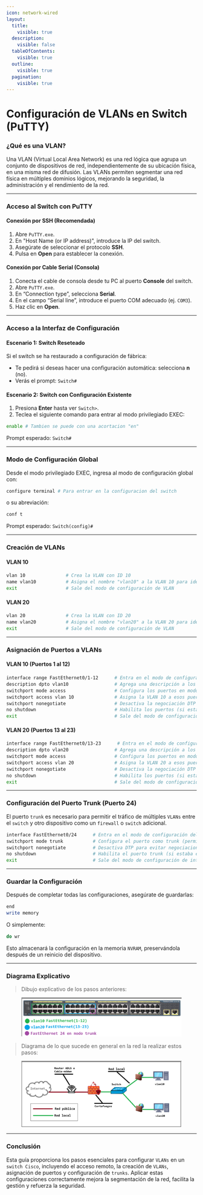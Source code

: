 ```yaml
---
icon: network-wired
layout:
  title:
    visible: true
  description:
    visible: false
  tableOfContents:
    visible: true
  outline:
    visible: true
  pagination:
    visible: true
---
```


# Configuración de VLANs en Switch (PuTTY)

### ¿Qué es una VLAN?

Una VLAN (Virtual Local Area Network) es una red lógica que agrupa un conjunto de dispositivos de red, independientemente de su ubicación física, en una misma red de difusión. Las VLANs permiten segmentar una red física en múltiples dominios lógicos, mejorando la seguridad, la administración y el rendimiento de la red.

***

### Acceso al Switch con PuTTY

#### Conexión por SSH (Recomendada)

1. Abre `PuTTY.exe`.
2. En "Host Name (or IP address)", introduce la IP del switch.
3. Asegúrate de seleccionar el protocolo **SSH**.
4. Pulsa en **Open** para establecer la conexión.

#### Conexión por Cable Serial (Consola)

1. Conecta el cable de consola desde tu PC al puerto **Console** del switch.
2. Abre `PuTTY.exe`.
3. En “Connection type”, selecciona **Serial**.
4. En el campo “Serial line”, introduce el puerto COM adecuado (ej. `COM3`).
5. Haz clic en **Open**.

***

### Acceso a la Interfaz de Configuración

#### Escenario 1: Switch Reseteado

Si el switch se ha restaurado a configuración de fábrica:

* Te pedirá si deseas hacer una configuración automática: selecciona **n** (no).
* Verás el prompt: `Switch#`

#### Escenario 2: Switch con Configuración Existente

1. Presiona **Enter** hasta ver `Switch>`.
2. Teclea el siguiente comando para entrar al modo privilegiado EXEC:

```bash
enable # Tambien se puede con una acortacion "en"
```

Prompt esperado: `Switch#`

***

### Modo de Configuración Global

Desde el modo privilegiado EXEC, ingresa al modo de configuración global con:

```bash
configure terminal # Para entrar en la configuracion del switch
```

o su abreviación:

```bash
conf t
```

Prompt esperado: `Switch(config)#`

***

### Creación de VLANs

#### VLAN 10

```bash
vlan 10               # Crea la VLAN con ID 10
name vlan10           # Asigna el nombre "vlan10" a la VLAN 10 para identificarla fácilmente
exit                  # Sale del modo de configuración de VLAN
```

#### VLAN 20

```bash
vlan 20               # Crea la VLAN con ID 20
name vlan20           # Asigna el nombre "vlan20" a la VLAN 20 para identificarla fácilmente
exit                  # Sale del modo de configuración de VLAN
```

***

### Asignación de Puertos a VLANs

#### VLAN 10 (Puertos 1 al 12)

```bash
interface range FastEthernet0/1-12      # Entra en el modo de configuración para los puertos del 1 al 12
description dpto vlan10                 # Agrega una descripción a los puertos (útil para identificar su uso)
switchport mode access                  # Configura los puertos en modo acceso (solo una VLAN por puerto)
switchport access vlan 10               # Asigna la VLAN 10 a esos puertos
switchport nonegotiate                  # Desactiva la negociación DTP (evita que intenten negociar trunk)
no shutdown                             # Habilita los puertos (si estaban apagados por defecto)
exit                                    # Sale del modo de configuración de interfaz
```

#### VLAN 20 (Puertos 13 al 23)

```bash
interface range FastEthernet0/13-23      # Entra en el modo de configuración para los puertos del 13 al 23
description dpto vlan20                 # Agrega una descripción a los puertos (útil para identificar su uso)
switchport mode access                  # Configura los puertos en modo acceso (solo una VLAN por puerto)
switchport access vlan 20               # Asigna la VLAN 20 a esos puertos
switchport nonegotiate                  # Desactiva la negociación DTP (evita que intenten negociar trunk)
no shutdown                             # Habilita los puertos (si estaban apagados por defecto)
exit                                    # Sale del modo de configuración de interfaz
```

***

### Configuración del Puerto Trunk (Puerto 24)

El puerto `trunk` es necesario para permitir el tráfico de múltiples `VLANs` entre el `switch` y otro dispositivo como un `firewall` o `switch` adicional.

```bash
interface FastEthernet0/24      # Entra en el modo de configuración del puerto 24
switchport mode trunk           # Configura el puerto como trunk (permite múltiples VLANs)
switchport nonegotiate          # Desactiva DTP para evitar negociaciones automáticas de trunk
no shutdown                     # Habilita el puerto trunk (si estaba en estado de "shutdown")
exit                            # Sale del modo de configuración de interfaz
```

***

### Guardar la Configuración

Después de completar todas las configuraciones, asegúrate de guardarlas:

```bash
end
write memory
```

O simplemente:

```bash
do wr
```

Esto almacenará la configuración en la memoria `NVRAM`, preservándola después de un reinicio del dispositivo.

***

### Diagrama Explicativo

> Dibujo explicativo de los pasos anteriores:

<figure><img src="../.gitbook/assets/image (5).png" alt=""><figcaption></figcaption></figure>

> Diagrama de lo que sucede en general en la red la realizar estos pasos:

<figure><img src="../.gitbook/assets/image (1) (1) (1).png" alt=""><figcaption></figcaption></figure>

***

### Conclusión

Esta guía proporciona los pasos esenciales para configurar `VLANs` en un `switch Cisco`, incluyendo el acceso remoto, la creación de `VLANs`, asignación de puertos y configuración de `trunks`. Aplicar estas configuraciones correctamente mejora la segmentación de la red, facilita la gestión y refuerza la seguridad.
